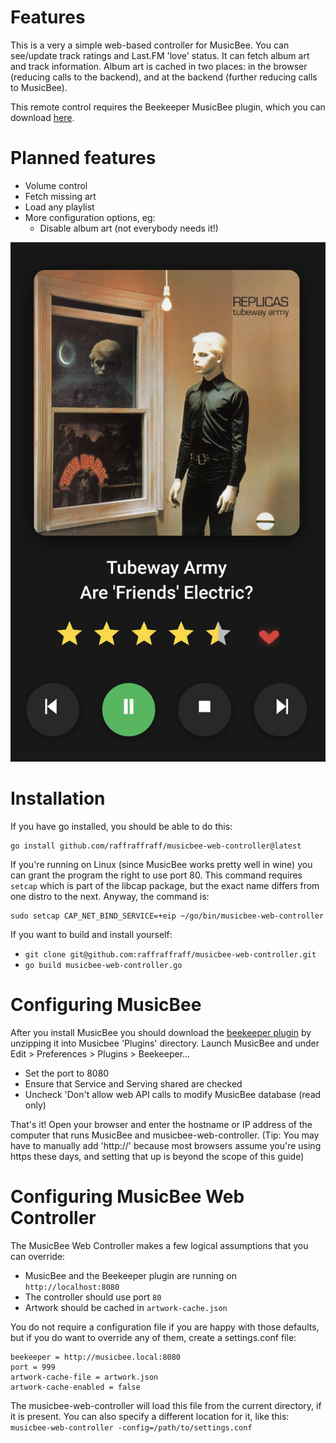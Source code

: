 # Features

This is a very a simple web-based controller for MusicBee. You can see/update track ratings and Last.FM 'love' status. It can fetch album art and track information. Album art is cached in two places: in the browser (reducing calls to the backend), and at the backend (further reducing calls to MusicBee). 

This remote control requires the Beekeeper MusicBee plugin, which you can download [here](http://grismar.net/beekeeper/plugin.zip). 

# Planned features
* Volume control
* Fetch missing art
* Load any playlist
* More configuration options, eg:
  * Disable album art (not everybody needs it!)

![screenshot](https://github.com/raffraffraff/musicbee-web-controller/blob/main/screenshot.jpg?raw=true)

# Installation
If you have go installed, you should be able to do this:
```
go install github.com/raffraffraff/musicbee-web-controller@latest
```

If you're running on Linux (since MusicBee works pretty well in wine) you can grant the program the right to use port 80. This command requires `setcap` which is part of the libcap package, but the exact name differs from one distro to the next. Anyway, the command is:

```
sudo setcap CAP_NET_BIND_SERVICE=+eip ~/go/bin/musicbee-web-controller
```

If you want to build and install yourself:
- `git clone git@github.com:raffraffraff/musicbee-web-controller.git`
- `go build musicbee-web-controller.go`

# Configuring MusicBee
After you install MusicBee you should download the [beekeeper plugin](http://grismar.net/beekeeper/plugin.zip) by unzipping it into Musicbee 'Plugins' directory. Launch MusicBee and under Edit > Preferences > Plugins > Beekeeper...
 - Set the port to 8080
 - Ensure that Service and Serving shared are checked
 - Uncheck 'Don't allow web API calls to modify MusicBee database (read only)

That's it! Open your browser and enter the hostname or IP address of the computer that runs MusicBee and musicbee-web-controller. (Tip: You may have to manually add 'http://' because most browsers assume you're using https these days, and setting that up is beyond the scope of this guide)

# Configuring MusicBee Web Controller
The MusicBee Web Controller makes a few logical assumptions that you can override:
- MusicBee and the Beekeeper plugin are running on `http://localhost:8080`
- The controller should use port `80`
- Artwork should be cached in `artwork-cache.json`

You do not require a configuration file if you are happy with those defaults, but if you do want to override any of them, create a settings.conf file:

```
beekeeper = http://musicbee.local:8080
port = 999
artwork-cache-file = artwork.json
artwork-cache-enabled = false
```

The musicbee-web-controller will load this file from the current directory, if it is present. You can also specify a different location for it, like this:
`musicbee-web-controller -config=/path/to/settings.conf`
